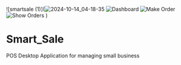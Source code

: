 ![smartsale (1)](![2024-10-14_04-18-35](https://github.com/user-attachments/assets/ca8c322e-c79e-4d3e-a950-c78afc467777)
![Dashboard](https://github.com/user-attachments/assets/1691bb6f-f72a-4487-9c3c-636e61bb6bf1)
![Make Order](https://github.com/user-attachments/assets/3daf1977-0a36-4901-af51-2d095e07a93d)
![Show Orders](https://github.com/user-attachments/assets/00c691a8-7867-4142-96a9-4f37452985ef)
)
# Smart_Sale
POS Desktop Application for managing small business
